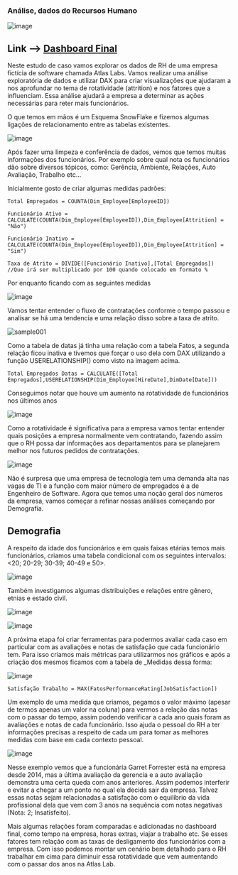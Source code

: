 ### Análise, dados do Recursos Humano

![image](https://github.com/user-attachments/assets/7b808402-2d63-43ff-94fa-d68d539b97e8)

## Link --> [Dashboard Final](https://app.powerbi.com/view?r=eyJrIjoiM2JlZjdmNGMtOWZjOS00MDg5LWFmYTQtOTA4NDNhYjQ3OGNlIiwidCI6ImU3ODllZDJmLWQ3YTUtNDJlMy1iODllLWJlOGE4YjJjZTY5YSJ9&pageName=2356803ad39e51ce9b3b)

Neste estudo de caso vamos explorar os dados de RH de uma empresa fictícia de software chamada Atlas Labs. Vamos realizar uma análise exploratória de dados e utilizar DAX para criar visualizações que ajudaram a nos aprofundar no tema de rotatividade (attrition) e nos fatores que a influenciam. Essa análise ajudará a empresa a determinar as ações necessárias para reter mais funcionários.

O que temos em mãos é um Esquema SnowFlake e fizemos algumas ligações de relacionamento entre as tabelas existentes.

![image](https://github.com/user-attachments/assets/9a02e77f-1d2c-4e28-8a1a-c05f4b6c6a55)

Após fazer uma limpeza e conferência de dados, vemos que temos muitas informações dos funcionários. Por exemplo sobre qual nota os funcionários dão sobre diversos tópicos, como: Gerência, Ambiente, Relações, Auto Avaliação, Trabalho etc...

Inicialmente gosto de criar algumas medidas padrões:

```
Total Empregados = COUNTA(Dim_Employee[EmployeeID])

Funcionário Ativo = CALCULATE(COUNTA(Dim_Employee[EmployeeID]),Dim_Employee[Attrition] = "Não")

Funcionário Inativo = CALCULATE(COUNTA(Dim_Employee[EmployeeID]),Dim_Employee[Attrition] = "Sim")

Taxa de Atrito = DIVIDE([Funcionário Inativo],[Total Empregados]) //Que irá ser multiplicado por 100 quando colocado em formato %
```

Por enquanto ficando com as seguintes medidas

![image](https://github.com/user-attachments/assets/feb6e7e9-e82c-4b72-a357-38a1a99b66ad)

Vamos tentar entender o fluxo de contratações conforme o tempo passou e analisar se há uma tendencia e uma relação disso sobre a taxa de atrito.

![sample001](https://github.com/user-attachments/assets/7b31ed1c-b007-4200-aecd-b22e31178fc1)

Como a tabela de datas já tinha uma relação com a tabela Fatos, a segunda relação ficou inativa e tivemos que forçar o uso dela com DAX utilizando a função USERELATIONSHIP() como visto na imagem acima.

```
Total Empregados Datas = CALCULATE([Total Empregados],USERELATIONSHIP(Dim_Employee[HireDate],DimDate[Date]))
```

Conseguimos notar que houve um aumento na rotatividade de funcionários nos últimos anos

![image](https://github.com/user-attachments/assets/30b8cb35-ce70-421c-b6a3-4b15ac191183)

Como a rotatividade é significativa para a empresa vamos tentar entender quais posições a empresa normalmente vem contratando, fazendo assim que o RH possa dar informações aos departamentos para se planejarem melhor nos futuros pedidos de contratações.

![image](https://github.com/user-attachments/assets/53e52023-82a8-468b-8215-e2cb243e77e2)

Não é surpresa que uma empresa de tecnologia tem uma demanda alta nas vagas de TI e a função com maior número de empregados é a de Engenheiro de Software. Agora que temos uma noção geral dos números da empresa, vamos começar a refinar nossas análises começando por Demografia.

## Demografia

A respeito da idade dos funcionários e em quais faixas etárias temos mais funcionários, criamos uma tabela condicional com os seguintes intervalos: <20; 20-29; 30-39; 40-49 e 50>.

![image](https://github.com/user-attachments/assets/fbbfe032-ef7a-4744-9c1b-a35bef4af05a)

Também investigamos algumas distribuições e relações entre gênero, etnias e estado civil.

![image](https://github.com/user-attachments/assets/fcf2f94d-1b81-49b9-82a0-aba740cef967)


![image](https://github.com/user-attachments/assets/9407de35-28d1-43ae-97f1-8679f494d549)

A próxima etapa foi criar ferramentas para podermos avaliar cada caso em particular com as avaliações e notas de satisfação que cada funcionário tem. Para isso criamos mais métricas para utilizarmos nos gráficos e após a criação dos mesmos ficamos com a tabela de _Medidas dessa forma:

![image](https://github.com/user-attachments/assets/889013a0-4330-45c9-82b6-993963945b15)

```
Satisfação Trabalho = MAX(FatosPerformanceRating[JobSatisfaction])
```

Um exemplo de uma medida que criamos, pegamos o valor máximo (apesar de termos apenas um valor na coluna) para vermos a relação das notas com o passar do tempo, assim podendo verificar a cada ano quais foram as avaliações e notas de cada funcionário. Isso ajuda o pessoal do RH a ter informações precisas a respeito de cada um para tomar as melhores medidas com base em cada contexto pessoal.

![image](https://github.com/user-attachments/assets/dc348a0f-15cd-45e8-ab44-8bdffd5d38fd)

Nesse exemplo vemos que a funcionária Garret Forrester está na empresa desde 2014, mas a última avaliação da gerencia e a auto avaliação demonstra uma certa queda com anos anteriores. Assim podemos interferir e evitar a chegar a um ponto no qual ela decida sair da empresa. Talvez essas notas sejam relacionadas a satisfação com o equilíbrio da vida profissional dela que vem com 3 anos na sequência com notas negativas (Nota: 2; Insatisfeito).

Mais algumas relações foram comparadas e adicionadas no dashboard final, como tempo na empresa, horas extras, viajar a trabalho etc. Se esses fatores tem relação com as taxas de desligamento dos funcionários com a empresa. Com isso podemos montar um cenário bem detalhado para o RH trabalhar em cima para diminuir essa rotatividade que vem aumentando com o passar dos anos na Atlas Lab.
















